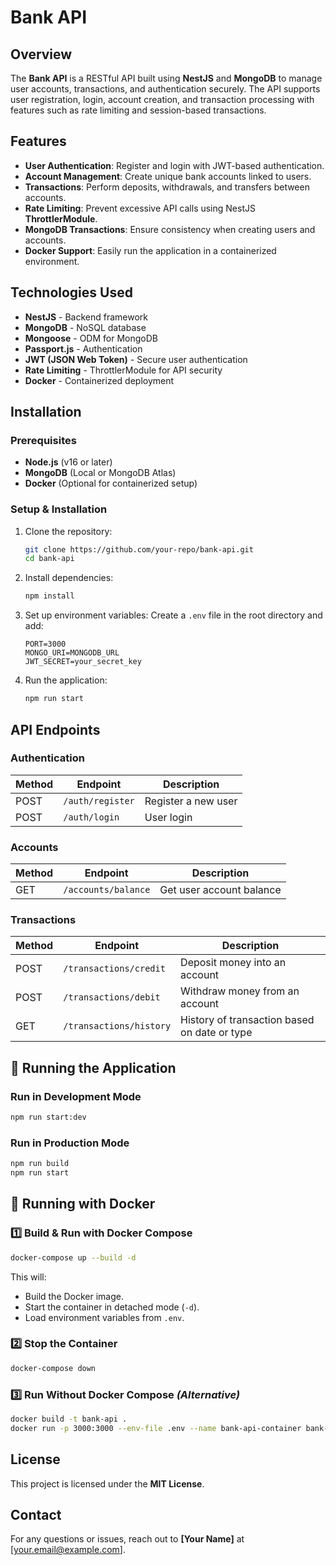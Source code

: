 # Bank API

## Overview
The **Bank API** is a RESTful API built using **NestJS** and **MongoDB** to manage user accounts, transactions, and authentication securely. The API supports user registration, login, account creation, and transaction processing with features such as rate limiting and session-based transactions.

## Features
- **User Authentication**: Register and login with JWT-based authentication.
- **Account Management**: Create unique bank accounts linked to users.
- **Transactions**: Perform deposits, withdrawals, and transfers between accounts.
- **Rate Limiting**: Prevent excessive API calls using NestJS **ThrottlerModule**.
- **MongoDB Transactions**: Ensure consistency when creating users and accounts.
- **Docker Support**: Easily run the application in a containerized environment.

## Technologies Used
- **NestJS** - Backend framework
- **MongoDB** - NoSQL database
- **Mongoose** - ODM for MongoDB
- **Passport.js** - Authentication
- **JWT (JSON Web Token)** - Secure user authentication
- **Rate Limiting** - ThrottlerModule for API security
- **Docker** - Containerized deployment

## Installation
### Prerequisites
- **Node.js** (v16 or later)
- **MongoDB** (Local or MongoDB Atlas)
- **Docker** (Optional for containerized setup)

### Setup & Installation
1. Clone the repository:
   ```sh
   git clone https://github.com/your-repo/bank-api.git
   cd bank-api
   ```
2. Install dependencies:
   ```sh
   npm install
   ```
3. Set up environment variables:
   Create a `.env` file in the root directory and add:
   ```env
   PORT=3000
   MONGO_URI=MONGODB_URL
   JWT_SECRET=your_secret_key
   ```
4. Run the application:
   ```sh
   npm run start
   ```

## API Endpoints
### Authentication
| Method | Endpoint          | Description          |
|--------|------------------|----------------------|
| POST   | `/auth/register` | Register a new user |
| POST   | `/auth/login`    | User login          |

### Accounts
| Method | Endpoint               | Description                        |
|--------|------------------------|------------------------------------|
| GET    | `/accounts/balance`    | Get user account balance           |

### Transactions
| Method | Endpoint                  | Description                                      |
|--------|---------------------------|--------------------------------------------------|
| POST   | `/transactions/credit`    | Deposit money into an account                    |
| POST   | `/transactions/debit`     | Withdraw money from an account                   |
| GET    | `/transactions/history`   | History of transaction based on date or type     |

## 🏃 Running the Application

### **Run in Development Mode**
```sh
npm run start:dev
```

### **Run in Production Mode**
```sh
npm run build
npm run start
```


## 🐳 Running with Docker

### **1️⃣ Build & Run with Docker Compose**
```sh
docker-compose up --build -d
```
This will:
- Build the Docker image.
- Start the container in detached mode (`-d`).
- Load environment variables from `.env`.

### **2️⃣ Stop the Container**
```sh
docker-compose down
```

### **3️⃣ Run Without Docker Compose** *(Alternative)*
```sh
docker build -t bank-api .
docker run -p 3000:3000 --env-file .env --name bank-api-container bank-api
```

## License
This project is licensed under the **MIT License**.

## Contact
For any questions or issues, reach out to **[Your Name]** at [your.email@example.com].

